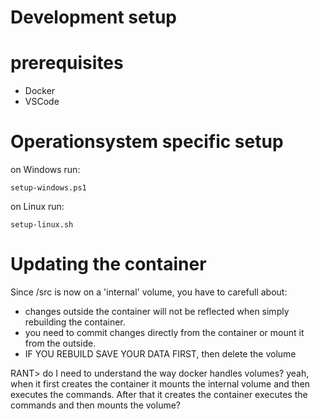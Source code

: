 # Development setup

# prerequisites

* Docker
* VSCode

# Operationsystem specific setup
on Windows run:
```
setup-windows.ps1
```

on Linux run:
```
setup-linux.sh
```

# Updating the container
Since /src is now on a 'internal' volume, you have to carefull about:
* changes outside the container will not be reflected when simply rebuilding the container.
* you need to commit changes directly from the container or mount it from the outside.
* IF YOU REBUILD SAVE YOUR DATA FIRST, then delete the volume

RANT> do I need to understand the way docker handles volumes? yeah, when it first creates
the container it mounts the internal volume and then executes the commands. After that it
creates the container executes the commands and then mounts the volume?
